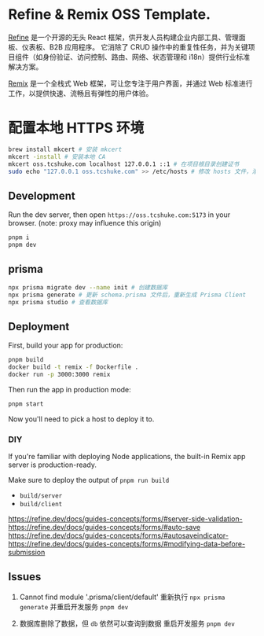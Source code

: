 # Refine & Remix OSS Template.

[Refine](https://refine.dev/) 是一个开源的无头 React 框架，供开发人员构建企业内部工具、管理面板、仪表板、B2B 应用程序。
它消除了 CRUD 操作中的重复性任务，并为关键项目组件（如身份验证、访问控制、路由、网络、状态管理和 i18n）提供行业标准解决方案。

[Remix](https://remix.run/) 是一个全栈式 Web 框架，可让您专注于用户界面，并通过 Web 标准进行工作，以提供快速、流畅且有弹性的用户体验。

# 配置本地 HTTPS 环境

```sh
brew install mkcert # 安装 mkcert
mkcert -install # 安装本地 CA
mkcert oss.tcshuke.com localhost 127.0.0.1 ::1 # 在项目根目录创建证书
sudo echo "127.0.0.1 oss.tcshuke.com" >> /etc/hosts # 修改 hosts 文件，添加本地域名映射
```

## Development

Run the dev server, then open `https://oss.tcshuke.com:5173` in your browser. (note: proxy may influence this origin)

```sh
pnpm i
pnpm dev
```

## prisma

```sh
npx prisma migrate dev --name init # 创建数据库
npx prisma generate # 更新 schema.prisma 文件后，重新生成 Prisma Client
npx prisma studio # 查看数据库
```

## Deployment

First, build your app for production:

```sh
pnpm build
docker build -t remix -f Dockerfile .
docker run -p 3000:3000 remix
```

Then run the app in production mode:

```sh
pnpm start
```

Now you'll need to pick a host to deploy it to.

### DIY

If you're familiar with deploying Node applications, the built-in Remix app server is production-ready.

Make sure to deploy the output of `pnpm run build`

- `build/server`
- `build/client`

<!-- TODO: -->

https://refine.dev/docs/guides-concepts/forms/#server-side-validation-
https://refine.dev/docs/guides-concepts/forms/#auto-save
https://refine.dev/docs/guides-concepts/forms/#autosaveindicator-
https://refine.dev/docs/guides-concepts/forms/#modifying-data-before-submission

## Issues

1. Cannot find module '.prisma/client/default'
   重新执行 `npx prisma generate` 并重启开发服务 `pnpm dev`

2. 数据库删除了数据，但 `db` 依然可以查询到数据
   重启开发服务 `pnpm dev`
